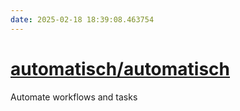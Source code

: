 ```yaml
---
date: 2025-02-18 18:39:08.463754
---
```


# [automatisch/automatisch](https://github.com/automatisch/automatisch)

Automate workflows and tasks